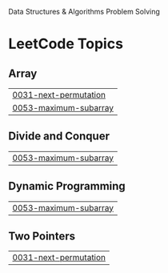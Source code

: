 Data Structures & Algorithms Problem Solving

<!---LeetCode Topics Start-->
# LeetCode Topics
## Array
|  |
| ------- |
| [0031-next-permutation](https://github.com/softdevarka/Problem-Solving/tree/master/0031-next-permutation) |
| [0053-maximum-subarray](https://github.com/softdevarka/Problem-Solving/tree/master/0053-maximum-subarray) |
## Divide and Conquer
|  |
| ------- |
| [0053-maximum-subarray](https://github.com/softdevarka/Problem-Solving/tree/master/0053-maximum-subarray) |
## Dynamic Programming
|  |
| ------- |
| [0053-maximum-subarray](https://github.com/softdevarka/Problem-Solving/tree/master/0053-maximum-subarray) |
## Two Pointers
|  |
| ------- |
| [0031-next-permutation](https://github.com/softdevarka/Problem-Solving/tree/master/0031-next-permutation) |
<!---LeetCode Topics End-->